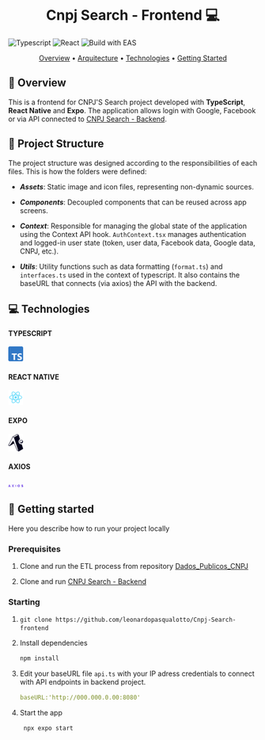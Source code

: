 <h1 align="center" style="font-weight: bold;">Cnpj Search - Frontend 💻</h1>

![Typescript](https://img.shields.io/badge/TypeScript-3178C6?style=for-the-badge&logo=typescript&logoColor=white)
![React](https://shields.io/badge/react-black?logo=react&style=for-the-badge)
<img alt="Build with EAS" src="https://img.shields.io/badge/Build-000.svg?style=for-the-badge&logo=EXPO&labelColor=000&logoColor=FFF">

<p align="center"

<a href="#overview">Overview</a> • 
<a href="#arquitecture">Arquitecture</a> • 
<a href="#tech">Technologies</a> • 
 <a href="#started">Getting Started</a> 

</p>

<h2 id="overview">🔎 Overview </h2>

This is a frontend for CNPJ'S Search project developed with <b>TypeScript</b>, <b>React Native</b> and <b>Expo</b>. The application allows login with Google, Facebook or via  API connected to  <a href="https://github.com/leonardopasqualotto/Cnpj-Search-backend">CNPJ Search - Backend</a>.

<h2 id="architecture">📐 Project Structure </h2>

The project structure was designed according to the responsibilities of each files. This is how the folders were defined:

- <b>_Assets_</b>: Static image and icon files, representing non-dynamic sources.

- <b>_Components_</b>: Decoupled components that can be reused across app screens. 

- <b> _Context_</b>:  Responsible for managing the global state of the application using the Context API hook. `AuthContext.tsx` manages authentication and logged-in user state (token, user data, Facebook data, Google data, CNPJ, etc.).

- <b> _Utils_</b>: Utility functions such as data formatting (`format.ts`) and  `interfaces.ts` used in the context of typescript. It also contains the baseURL that connects (via axios) the API with the backend.

<h2 id="tech">💻 Technologies</h2>

<h4>TYPESCRIPT</h4> <img src="assets/images/Typescript.png" alt="React" width="30"/>
<h4>REACT NATIVE</h4><img src="assets/images/react-logo.png" alt="React" width="30"/> 
<h4>EXPO</h4><img src="assets/images/expo-go.png" alt="React" width="30"/> 
<h4>AXIOS</h4><img src="assets/images/axios.png" alt="React" width="30"/> 


<h2 id="started">🚀 Getting started</h2>

Here you describe how to run your project locally

<h3>Prerequisites</h3>

1) Clone and run the ETL process from repository [Dados_Publicos_CNPJ](https://github.com/leonardopasqualotto/Receita_Federal_do_Brasil_-_Dados_Publicos_CNPJ)

1) Clone and run  [CNPJ Search - Backend](https://github.com/leonardopasqualotto/Cnpj-Search-backend)

<h3>Starting</h3>

1) ```git clone https://github.com/leonardopasqualotto/Cnpj-Search-frontend```

2) Install dependencies

   ```bash
   npm install
   ```

3) Edit your baseURL file `api.ts` with your IP adress credentials to connect with API endpoints in backend project.

    ```yaml
    baseURL:'http://000.000.0.00:8080'
    ```

4) Start the app

   ```bash
    npx expo start
   ```

